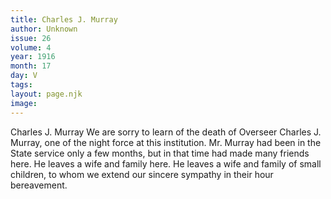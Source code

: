 ```yaml
---
title: Charles J. Murray
author: Unknown
issue: 26
volume: 4
year: 1916
month: 17
day: V
tags:
layout: page.njk
image:
---
```

Charles J. Murray      We are sorry to learn of the death of Overseer Charles J. Murray, one of the night force at this institution. Mr. Murray had been in the State service only a few months, but in that time had made many friends here. He leaves a wife and family here. He leaves a wife and family of small children, to whom we extend our sincere sympathy in their hour bereavement.    




